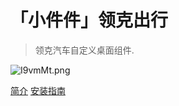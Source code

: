 # 「小件件」领克出行

> 领克汽车自定义桌面组件.

![I9vmMt.png](https://s6.jpg.cm/2021/11/10/I9vmMt.png)

[简介](README.md)
[安装指南](install.md)
